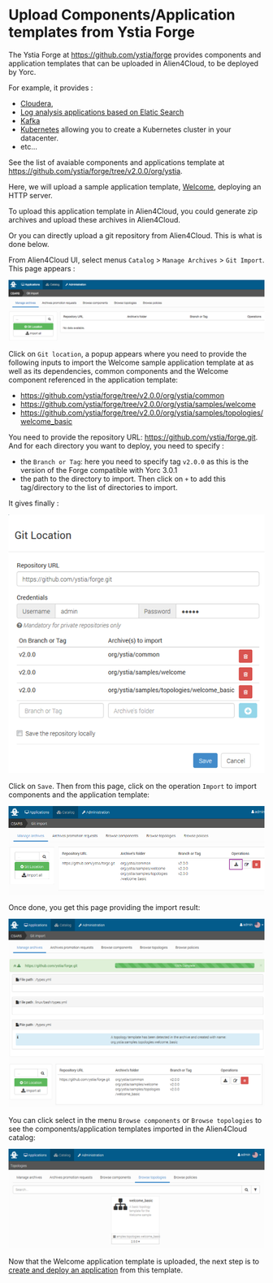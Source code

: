 # Upload Components/Application templates from Ystia Forge

The Ystia Forge at https://github.com/ystia/forge provides components and application 
templates that can be uploaded in Alien4Cloud, to be deployed by Yorc.

For example, it provides :
  * [Cloudera](https://github.com/ystia/forge/tree/v2.0.0/org/ystia/cloudera),
  * [Log analysis applications based on Elatic Search](https://github.com/ystia/forge/tree/v2.0.0/org/ystia#topologies-for-log-analysis-based-on-elastic-stack)
  * [Kafka](https://github.com/ystia/forge/tree/v2.0.0/org/ystia/kafka)
  * [Kubernetes](https://github.com/ystia/forge/tree/v2.0.0/org/ystia/kubernetes)
     allowing you to create a Kubernetes cluster in your datacenter.
  * etc...

See the list of avaiable components and applications template at https://github.com/ystia/forge/tree/v2.0.0/org/ystia.

Here, we will upload a sample application template, [Welcome](https://github.com/ystia/forge/tree/v2.0.0/org/ystia/samples/topologies/welcome_basic),
deploying an HTTP server.

To upload this application template in Alien4Cloud, you could generate zip archives
and upload these archives in Alien4Cloud.

Or you can directly upload a git repository from Alien4Cloud. This is what is done below.

From Alien4Cloud UI, select menus `Catalog` > `Manage Archives` > `Git Import`.
This page appears :

<img src="../images/a4cManageArchives.png">

Click on `Git location`, a popup appears where you need to provide the following
inputs to import the Welcome sample application template at as well as its dependencies,
common components and the Welcome component referenced in the application template:
  * https://github.com/ystia/forge/tree/v2.0.0/org/ystia/common
  * https://github.com/ystia/forge/tree/v2.0.0/org/ystia/samples/welcome
  * https://github.com/ystia/forge/tree/v2.0.0/org/ystia/samples/topologies/welcome_basic

You need to provide the repository URL: https://github.com/ystia/forge.git.
And for each directory you want to deploy, you need to specify :
  * the `Branch or Tag`: here you need to specify tag `v2.0.0` as this is the version
  of the Forge compatible with Yorc 3.0.1
  * the path to the directory to import.
Then click on `+` to add this tag/directory to the list of directories to import.

It gives finally :

<img src="../images/a4cGitLocation.png">

Click on `Save`. Then from this page, click on the operation  `Import` to import
components and the application template:

<img src="../images/a4cGitImport.png">

Once done, you get this page providing the import result:

<img src="../images/a4cGitImportResult.png">

You can click select in the menu `Browse components` or `Browse topologies` to see
the components/application templates imported in the Alien4Cloud catalog:

<img src="../images/a4cCatalogBrowseTopo.png">

Now that the Welcome application template is uploaded, the next step is to
[create and deploy an application](create_deploy.md) from this template.


